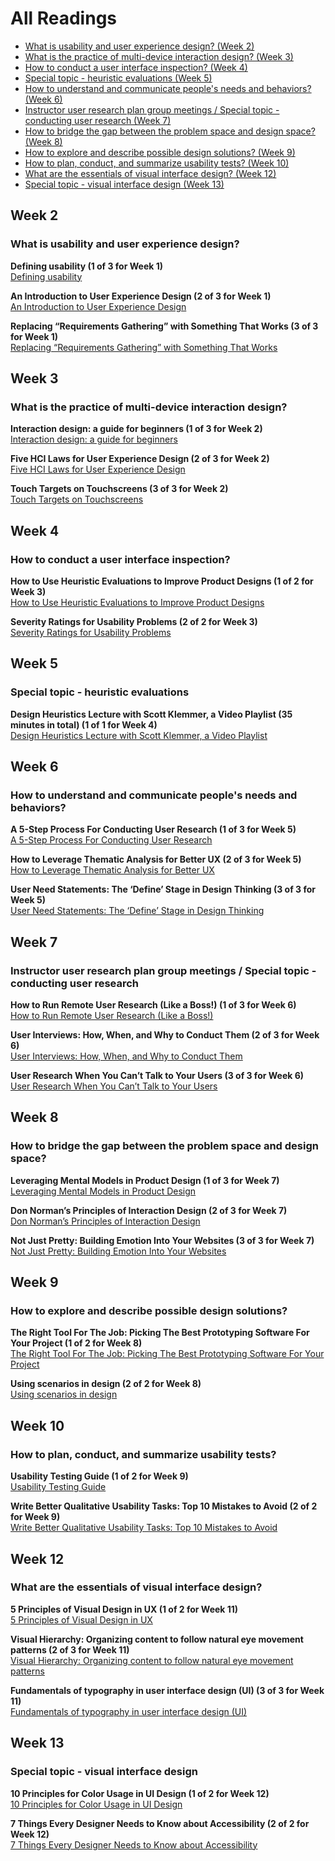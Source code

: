 # All Readings

* [What is usability and user experience design? (Week 2)](#week-2)
* [What is the practice of multi-device interaction design? (Week 3)](#week-3)
* [How to conduct a user interface inspection? (Week 4)](#week-4)
* [Special topic - heuristic evaluations (Week 5)](#week-5)
* [How to understand and communicate people's needs and behaviors? (Week 6)](#week-6)
* [Instructor user research plan group meetings / Special topic - conducting user research (Week 7)](#week-7)
* [How to bridge the gap between the problem space and design space? (Week 8)](#week-8)
* [How to explore and describe possible design solutions? (Week 9)](#week-9)
* [How to plan, conduct, and summarize usability tests? (Week 10)](#week-10)
* [What are the essentials of visual interface design? (Week 12)](#week-12)
* [Special topic - visual interface design (Week 13)](#week-13)

## Week 2
### What is usability and user experience design?
**Defining usability (1 of 3 for Week 1)**    
<a class="embedly-card" data-card-controls="0" data-card-align="left" href="https://blog.prototypr.io/defining-usability-e7bf42e8abd0">Defining usability</a>

**An Introduction to User Experience Design (2 of 3 for Week 1)**  
<a class="embedly-card" data-card-controls="0" data-card-align="left" href="https://marvelapp.com/blog/introduction-user-experience-design/">An Introduction to User Experience Design</a>

**Replacing “Requirements Gathering” with Something That Works (3 of 3 for Week 1)**  
<a class="embedly-card" data-card-controls="0" data-card-align="left" href="https://articles.uie.com/requirements_gathering/">Replacing “Requirements Gathering” with Something That Works</a>

## Week 3
### What is the practice of multi-device interaction design?
**Interaction design: a guide for beginners (1 of 3 for Week 2)**  
<a class="embedly-card" data-card-controls="0" data-card-align="left" href="https://uxplanet.org/interaction-design-a-guide-for-beginners-32ff2364b53f">Interaction design: a guide for beginners</a>

**Five HCI Laws for User Experience Design (2 of 3 for Week 2)**  
<a class="embedly-card" data-card-controls="0" data-card-align="left" href="https://measuringu.com/hci-laws/">Five HCI Laws for User Experience Design</a>

**Touch Targets on Touchscreens (3 of 3 for Week 2)**  
<a class="embedly-card" data-card-controls="0" data-card-align="left" href="https://www.nngroup.com/articles/touch-target-size/">Touch Targets on Touchscreens</a>

## Week 4
### How to conduct a user interface inspection?
**How to Use Heuristic Evaluations to Improve Product Designs (1 of 2 for Week 3)**  
<a class="embedly-card" data-card-controls="0" data-card-align="left" href="https://xd.adobe.com/ideas/process/user-testing/how-to-heuristic-evaluation-analysis-ux-design/">How to Use Heuristic Evaluations to Improve Product Designs</a>

**Severity Ratings for Usability Problems (2 of 2 for Week 3)**  
<a class="embedly-card" data-card-controls="0" data-card-align="left" href="https://www.nngroup.com/articles/how-to-rate-the-severity-of-usability-problems/">Severity Ratings for Usability Problems</a>

## Week 5
### Special topic - heuristic evaluations
**Design Heuristics Lecture with Scott Klemmer, a Video Playlist (35 minutes in total) (1 of 1 for Week 4)**  
<a class="embedly-card" data-card-controls="0" data-card-align="left" href="https://www.youtube.com/watch?list=PLVtu1bDQijari7LfHOoSTdcpbWIkwZWIA&v=gSm6bOw-KcQ">Design Heuristics Lecture with Scott Klemmer, a Video Playlist</a>

## Week 6
### How to understand and communicate people's needs and behaviors?
**A 5-Step Process For Conducting User Research (1 of 3 for Week 5)**  
<a class="embedly-card" data-card-controls="0" data-card-align="left" href="https://www.smashingmagazine.com/2013/09/5-step-process-conducting-user-research/">A 5-Step Process For Conducting User Research</a>

**How to Leverage Thematic Analysis for Better UX (2 of 3 for Week 5)**  
<a class="embedly-card" data-card-controls="0" data-card-align="left" href="https://www.toptal.com/designers/ux-research/thematic-analysis-for-ux">How to Leverage Thematic Analysis for Better UX</a>

**User Need Statements: The ‘Define’ Stage in Design Thinking (3 of 3 for Week 5)**  
<a class="embedly-card" data-card-controls="0" data-card-align="left" href="https://www.nngroup.com/articles/user-need-statements/">User Need Statements: The ‘Define’ Stage in Design Thinking</a>

## Week 7
### Instructor user research plan group meetings / Special topic - conducting user research
**How to Run Remote User Research (Like a Boss!) (1 of 3 for Week 6)**  
<a class="embedly-card" data-card-controls="0" data-card-align="left" href="https://medium.com/mixed-methods/how-to-run-remote-user-research-like-a-boss-b3729954f03">How to Run Remote User Research (Like a Boss!)</a>

**User Interviews: How, When, and Why to Conduct Them (2 of 3 for Week 6)**  
<a class="embedly-card" data-card-controls="0" data-card-align="left" href="https://www.nngroup.com/articles/user-interviews/">User Interviews: How, When, and Why to Conduct Them</a>

**User Research When You Can’t Talk to Your Users (3 of 3 for Week 6)**  
<a class="embedly-card" data-card-controls="0" data-card-align="left" href="https://alistapart.com/article/user-research-when-you-cant-talk-to-your-users/">User Research When You Can’t Talk to Your Users</a>

## Week 8
### How to bridge the gap between the problem space and design space?
**Leveraging Mental Models in Product Design (1 of 3 for Week 7)**  
<a class="embedly-card" data-card-controls="0" data-card-align="left" href="https://medium.com/swlh/leveraging-mental-models-in-ux-design-21ba8fbce22d">Leveraging Mental Models in Product Design</a>

**Don Norman’s Principles of Interaction Design (2 of 3 for Week 7)**  
<a class="embedly-card" data-card-controls="0" data-card-align="left" href="https://medium.com/@sachinrekhi/don-normans-principles-of-interaction-design-51025a2c0f33">Don Norman’s Principles of Interaction Design</a>

**Not Just Pretty: Building Emotion Into Your Websites (3 of 3 for Week 7)**  
<a class="embedly-card" data-card-controls="0" data-card-align="left" href="https://www.smashingmagazine.com/2012/04/building-emotion-into-your-websites/">Not Just Pretty: Building Emotion Into Your Websites</a>

## Week 9
### How to explore and describe possible design solutions?
**The Right Tool For The Job: Picking The Best Prototyping Software For Your Project (1 of 2 for Week 8)**  
<a class="embedly-card" data-card-controls="0" data-card-align="left" href="https://uxdesign.cc/the-right-tool-for-the-job-picking-the-best-prototyping-software-for-your-project-6ddd5145d860">The Right Tool For The Job: Picking The Best Prototyping Software For Your Project</a>

**Using scenarios in design (2 of 2 for Week 8)**  
<a class="embedly-card" data-card-controls="0" data-card-align="left" href="https://fordes.de/posts/usingscenariosindesign.html">Using scenarios in design</a>

## Week 10
### How to plan, conduct, and summarize usability tests?
**Usability Testing Guide (1 of 2 for Week 9)**  
<a class="embedly-card" data-card-controls="0" data-card-align="left" href="https://boxesandarrows.com/usability-testing-guide/">Usability Testing Guide</a>

**Write Better Qualitative Usability Tasks: Top 10 Mistakes to Avoid (2 of 2 for Week 9)**  
<a class="embedly-card" data-card-controls="0" data-card-align="left" href="https://www.nngroup.com/articles/better-usability-tasks/">Write Better Qualitative Usability Tasks: Top 10 Mistakes to Avoid</a>

## Week 12
### What are the essentials of visual interface design?
**5 Principles of Visual Design in UX (1 of 2 for Week 11)**  
<a class="embedly-card" data-card-controls="0" data-card-align="left" href="https://www.nngroup.com/articles/principles-visual-design/">5 Principles of Visual Design in UX</a>

**Visual Hierarchy: Organizing content to follow natural eye movement patterns (2 of 3 for Week 11)**  
<a class="embedly-card" data-card-controls="0" data-card-align="left" href="https://www.interaction-design.org/literature/article/visual-hierarchy-organizing-content-to-follow-natural-eye-movement-patterns">Visual Hierarchy: Organizing content to follow natural eye movement patterns</a>

**Fundamentals of typography in user interface design (UI) (3 of 3 for Week 11)**  
<a class="embedly-card" data-card-controls="0" data-card-align="left" href="https://uxdesign.cc/fundamentals-of-typography-in-user-interface-design-ui-67cdd13bfa24">Fundamentals of typography in user interface design (UI)</a>

## Week 13
### Special topic - visual interface design
**10 Principles for Color Usage in UI Design (1 of 2 for Week 12)**  
<a class="embedly-card" data-card-controls="0" data-card-align="left" href="https://uxdesign.cc/10-principles-for-color-usage-in-ui-design-65174b213004">10 Principles for Color Usage in UI Design</a>

**7 Things Every Designer Needs to Know about Accessibility (2 of 2 for Week 12)**  
<a class="embedly-card" data-card-controls="0" data-card-align="left" href="https://medium.com/salesforce-ux/7-things-every-designer-needs-to-know-about-accessibility-64f105f0881b">7 Things Every Designer Needs to Know about Accessibility</a>
